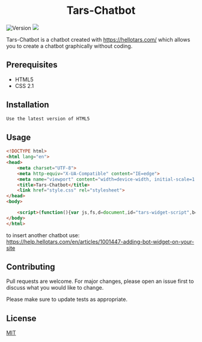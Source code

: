 <h1 align="center">Tars-Chatbot</h1>
<p>
  <img alt="Version" src="https://img.shields.io/badge/HTML5-E34F26?style=for-the-badge&logo=html5&logoColor=white" />
  <img src="https://img.shields.io/badge/CSS-239120?&style=for-the-badge&logo=css3&logoColor=white" />
  </a>
</p>

Tars-Chatbot is a chatbot created with https://hellotars.com/ which allows you to create a chatbot graphically without coding.

## Prerequisites

- HTML5
- CSS 2.1

## Installation

```bash
Use the latest version of HTML5
```

## Usage

```html
<!DOCTYPE html>
<html lang="en">
<head>
    <meta charset="UTF-8">
    <meta http-equiv="X-UA-Compatible" content="IE=edge">
    <meta name="viewport" content="width=device-width, initial-scale=1.0">
    <title>Tars-Chatbot</title>
    <link href="style.css" rel="stylesheet">
</head>
<body>

    <script>(function(){var js,fs,d=document,id="tars-widget-script",b="https://tars-file-upload.s3.amazonaws.com/bulb/";if(!d.getElementById(id)){js=d.createElement("script");js.id=id;js.type="text/javascript";js.src=b+"js/widget.js";fs=d.getElementsByTagName("script")[0];fs.parentNode.insertBefore(js,fs)}})();window.tarsSettings = {"convid":"Aq6HlY"};</script>
</body>
</html>
```
to insert another chatbot use: https://help.hellotars.com/en/articles/1001447-adding-bot-widget-on-your-site

## Contributing
Pull requests are welcome. For major changes, please open an issue first to discuss what you would like to change.

Please make sure to update tests as appropriate.

## License
[MIT](https://choosealicense.com/licenses/mit/)
